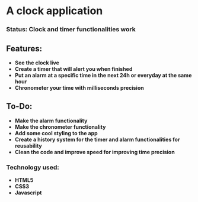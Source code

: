 # A clock application

### Status: **Clock and timer functionalities work**

## Features:

- **See the clock live**
- **Create a timer that will alert you when finished**
- **Put an alarm at a specific time in the next 24h or everyday at the same hour**
- **Chronometer your time with milliseconds precision**

## To-Do:

- **Make the alarm functionality**
- **Make the chronometer functionality**
- **Add some cool styling to the app**
- **Create a history system for the timer and alarm functionalities for reusability**
- **Clean the code and improve speed for improving time precision**

### Technology used:

- **HTML5**
- **CSS3**
- **Javascript**
